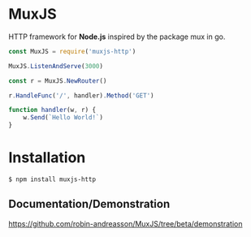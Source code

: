 # MuxJS

HTTP framework for **Node.js** inspired by the package mux in go.


```js
const MuxJS = require('muxjs-http')

MuxJS.ListenAndServe(3000)

const r = MuxJS.NewRouter()

r.HandleFunc('/', handler).Method('GET')

function handler(w, r) {
    w.Send(`Hello World!`)
}
```

# Installation
```
$ npm install muxjs-http
```

## Documentation/Demonstration

https://github.com/robin-andreasson/MuxJS/tree/beta/demonstration
